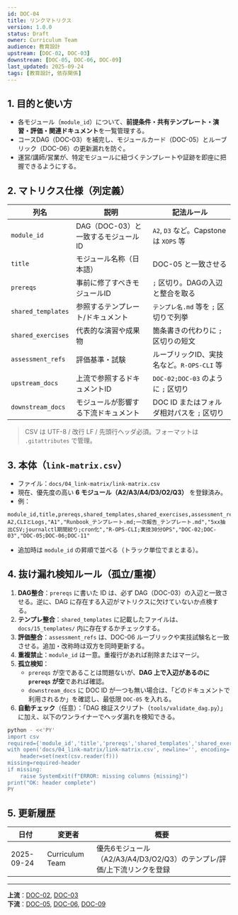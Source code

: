 ```yaml
---
id: DOC-04
title: リンクマトリクス
version: 1.0.0
status: Draft
owner: Curriculum Team
audience: 教育設計
upstream: [DOC-02, DOC-03]
downstream: [DOC-05, DOC-06, DOC-09]
last_updated: 2025-09-24
tags: [教育設計, 依存関係]
---
```


## 1. 目的と使い方
- 各モジュール（`module_id`）について、**前提条件・共有テンプレート・演習・評価・関連ドキュメント**を一覧管理する。
- コースDAG（DOC-03）を補完し、モジュールカード（DOC-05）とルーブリック（DOC-06）の更新漏れを防ぐ。
- 運営/講師/営業が、特定モジュールに紐づくテンプレートや証跡を即座に把握できるようにする。

## 2. マトリクス仕様（列定義）
| 列名 | 説明 | 記法ルール |
|------|------|------------|
| `module_id` | DAG（DOC-03）と一致するモジュールID | `A2`, `D3` など。Capstoneは `XOPS` 等 |
| `title` | モジュール名称（日本語） | DOC-05 と一致させる |
| `prereqs` | 事前に修了すべきモジュールID | `;` 区切り。DAGの入辺と整合を取る |
| `shared_templates` | 参照するテンプレート/ドキュメント | `テンプレ名.md` 等を `;` 区切りで列挙 |
| `shared_exercises` | 代表的な演習や成果物 | 箇条書きの代わりに `;` 区切りの短文 |
| `assessment_refs` | 評価基準・試験 | ルーブリックID、実技名など。`R-OPS-CLI` 等 |
| `upstream_docs` | 上流で参照するドキュメントID | `DOC-02;DOC-03` のように `;` 区切り |
| `downstream_docs` | モジュールが影響する下流ドキュメント | DOC ID またはフォルダ相対パスを `;` 区切り |

> CSV は UTF-8 / 改行 LF / 先頭行ヘッダ必須。フォーマットは `.gitattributes` で管理。

## 3. 本体（`link-matrix.csv`）
- ファイル：`docs/04_link-matrix/link-matrix.csv`
- 現在、優先度の高い **6 モジュール（A2/A3/A4/D3/O2/Q3）** を登録済み。
- 例：

```csv
module_id,title,prereqs,shared_templates,shared_exercises,assessment_refs,upstream_docs,downstream_docs
A2,CLIとLogs,"A1","Runbook_テンプレート.md;一次報告_テンプレート.md","5xx抽出CSV;journalctl期間絞り;cron化","R-OPS-CLI;実技30分OPS","DOC-02;DOC-03","DOC-05;DOC-06;DOC-11"
```

- 追加時は `module_id` の昇順で並べる（トラック単位でまとまる）。

## 4. 抜け漏れ検知ルール（孤立/重複）
1. **DAG整合**：`prereqs` に書いた ID は、必ず DAG（DOC-03）の入辺と一致させる。逆に、DAG に存在する入辺がマトリクスに欠けていないか点検する。
2. **テンプレ整合**：`shared_templates` に記載したファイルは、`docs/15_templates/` 内に存在するかチェックする。
3. **評価整合**：`assessment_refs` は、DOC-06 ルーブリックや実技試験名と一致させる。追加・改称時は双方を同時更新する。
4. **重複禁止**：`module_id` は一意。重複行があれば削除またはマージ。
5. **孤立検知**：
   - `prereqs` が空であることは問題ないが、**DAG 上で入辺があるのに `prereqs` が空**であれば確認。
   - `downstream_docs` に DOC ID が一つも無い場合は、「どのドキュメントで利用されるか」を確認し、最低限 `DOC-05` を入れる。
6. **自動チェック**（任意）：「DAG 検証スクリプト（`tools/validate_dag.py`）」に加え、以下のワンライナーでヘッダ漏れを検知できる。

```bash
python - <<'PY'
import csv
required={'module_id','title','prereqs','shared_templates','shared_exercises','assessment_refs','upstream_docs','downstream_docs'}
with open('docs/04_link-matrix/link-matrix.csv', newline='', encoding='utf-8') as f:
    header=set(next(csv.reader(f)))
missing=required-header
if missing:
    raise SystemExit(f"ERROR: missing columns {missing}")
print("OK: header complete")
PY
```

## 5. 更新履歴
| 日付 | 変更者 | 概要 |
|------|--------|------|
| 2025-09-24 | Curriculum Team | 優先6モジュール（A2/A3/A4/D3/O2/Q3）のテンプレ/評価/上下流リンクを登録 |

---
**上流**：[DOC-02](../02_product-curriculum/DOC-02_プロダクトとカリキュラム体系_v1.0.md), [DOC-03](../03_course-dag/DOC-03_コースDAG_依存関係図_v1.0.md)  
**下流**：[DOC-05](../05_module-cards/README.md), [DOC-06](../06_assessment-rubric/DOC-06_評価とルーブリック_v1.0.md), [DOC-09](../09_delivery-ops/DOC-09_デリバリー運用_v1.0.md)
